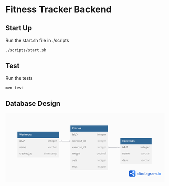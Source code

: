 # **Fitness Tracker Backend**
## Start Up
Run the start.sh file in ./scripts
``` shell
./scripts/start.sh 
```

## Test
Run the tests
``` shell
mvn test
```

## Database Design
![database_design.png](database_design.png)
